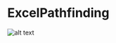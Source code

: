 # ExcelPathfinding

![alt text][logo]

[logo]: https://github.com/stelios7/excelpathfinding/preview.gif "Preview"
